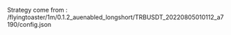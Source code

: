 Strategy come from : /flyingtoaster/1m/0.1.2_auenabled_longshort/TRBUSDT_20220805010112_a7190/config.json
